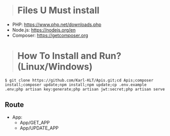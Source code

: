 ># Files U Must install
- PHP: https://www.php.net/downloads.php
- Node.js: https://nodejs.org/en
- Composer: https://getcomposer.org

># How To Install and Run? (Linux/Windows)
```
$ git clone https://github.com/Karl-KLT/Apis.git;cd Apis;composer install;composer update;npm install;npm update;cp .env.example .env;php artisan key:generate;php artisan jwt:secret;php artisan serve
```
## Route
- App:
    - App/GET_APP
    - App/UPDATE_APP
